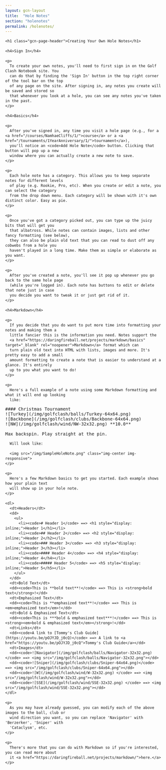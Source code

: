 ```yaml
---
layout: gcn-layout
title:  "Hole Notes"
section: "holenotes"
permalink: /holenotes/
---
```


<div class="row">

  <div class="col-lg-8 col-lg-offset-2 col-md-10 col-md-offset-1 col-sm-12">

    <h1 class="gcn-page-header">Creating Your Own Hole Notes</h1>

    <h4>Sign In</h4>

    <p>
      To create your own notes, you'll need to first sign in on the Golf Clash Notebook site. You
      can do that by finding the 'Sign In' button in the top right corner of the tool bar on the top
      of any page on the site. After signing in, any notes you create will be saved and stored so
      that whenever you look at a hole, you can see any notes you've taken in the past.
    </p>

    <h4>Basics</h4>

    <p>
      After you've signed in, any time you visit a hole page (e.g., for a <a href="/courses/NamhaeCliffs/1/">course</a> or a <a href="/tournaments/1YearAnniversary/1/">tournament</a>),
      you'll notice an <code>Add Hole Note</code> button. Clicking that button will pop up a new
      window where you can actually create a new note to save.
    </p>

    <p>
      Each hole note has a category. This allows you to keep separate notes for different levels
      of play (e.g. Rookie, Pro, etc). When you create or edit a note, you can select the category
      from the drop down menu. Each category will be shown with it's own distinct color. Easy as pie.
    </p>

    <p>
      Once you've got a category picked out, you can type up the juicy bits that will get you
      that albatross. While notes can contain images, lists and other fancy formatting (see below),
      they can also be plain old text that you can read to dust off any cobwebs from a hole you
      haven't played in a long time. Make them as simple or elaborate as you want.
    </p>

    <p>
      After you've created a note, you'll see it pop up whenever you go back to the same hole page
      (while you're logged in). Each note has buttons to edit or delete that note just in case
      you decide you want to tweak it or just get rid of it.
    </p>

    <h4>Markdown</h4>

    <p>
      If you decide that you do want to put more time into formatting your notes and making them a
      little fancier this is the information you need. Notes support the
      <a href="https://daringfireball.net/projects/markdown/basics" target="_blank" rel="noopener">Markdown</a> format which can
      turn plain old text into HTML with lists, images and more. It's pretty easy to add a small
      amount formatting to create a note that is easier to understand at a glance. It's entirely
      up to you what you want to do!
    </p>

    <p>
      Here's a full example of a note using some Markdown formatting and what it will end up looking
      like:
<pre>
#### Christmas Tournament
![Turkey](/img/golfclash/balls/Turkey-64x64.png)
![Backbone](/img/golfclash/clubs/Backbone-64x64.png)
![NW](/img/golfclash/wind/NW-32x32.png) **10.0**

Max backspin. Play straight at the pin.
</pre>

      Will look like:

      <img src="/img/SampleHoleNote.png" class="img-center img-responsive">
    </p>

    <p>
      Here's a few Markdown basics to get you started. Each example shows how your plain text
      will show up in your hole note.
    </p>

    <dl>
      <dt>Headers</dt>
      <dd>
        <ul>
          <li><code># Header 1</code> ==> <h1 style="display: inline;">Header 1</h1></li>
          <li><code>## Header 2</code> ==> <h2 style="display: inline;">Header 2</h2></li>
          <li><code>### Header 3</code> ==> <h3 style="display: inline;">Header 3</h3></li>
          <li><code>#### Header 4</code> ==> <h4 style="display: inline;">Header 4</h4></li>
          <li><code>##### Header 5</code> ==> <h5 style="display: inline;">Header 5</h5></li>
        </ul>
      </dd>
      <dt>Bold Text</dt>
      <dd><code>This is **bold text**!</code> ==> This is <strong>bold text</strong>!</dd>
      <dt>Emphasized Text</dt>
      <dd><code>This is **emphasized text**!</code> ==> This is <em>emphasized text</em>!</dd>
      <dt>Bold & Emphasized Text</dt>
      <dd><code>This is ***bold & emphasized text***!</code> ==> This is <strong><em>bold & emphasized text</em></strong>!</dd>
      <dt>Links</dt>
      <dd><code>A link to [Tommy's Club Guide](https://youtu.be/pOJYJD_j0cQ)</code> ==> A link to <a href="https://youtu.be/pOJYJD_j0cQ">Tommy's Club Guide</a></dd>
      <dt>Images</dt>
      <dd><code>![Navigator](/img/golfclash/balls/Navigator-32x32.png)</code> ==> <img src="/img/golfclash/balls/Navigator-32x32.png"></dd>
      <dd><code>![Sniper](/img/golfclash/clubs/Sniper-64x64.png)</code> ==> <img src="/img/golfclash/clubs/Sniper-64x64.png"></dd>
      <dd><code>![W](/img/golfclash/wind/W-32x32.png) </code> ==> <img src="/img/golfclash/wind/W-32x32.png"></dd>
      <dd><code>![SSE](/img/golfclash/wind/SSE-32x32.png) </code> ==> <img src="/img/golfclash/wind/SSE-32x32.png"></dd>
    </dl>

    <p>
      As you may have already guessed, you can modify each of the above images to the ball, club or
      wind direction you want, so you can replace 'Navigator' with 'Berzerker', 'Sniper' with
      'Cataclysm', etc.
    </p>

    <p>
      There's more that you can do with Markdown so if you're interested, you can read more about
      it <a href="https://daringfireball.net/projects/markdown/">here.</a>
    </p>

  </div>

</div>
